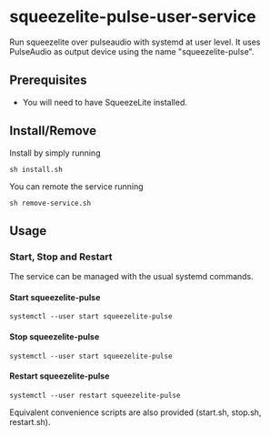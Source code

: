 # squeezelite-pulse-user-service
Run squeezelite over pulseaudio with systemd at user level.
It uses PulseAudio as output device using the name "squeezelite-pulse".

## Prerequisites
- You will need to have SqueezeLite installed.

## Install/Remove
Install by simply running 

`sh install.sh`

You can remote the service running

`sh remove-service.sh`


## Usage

### Start, Stop and Restart
The service can be managed with the usual systemd commands.

#### Start squeezelite-pulse
`systemctl --user start squeezelite-pulse`

#### Stop squeezelite-pulse
`systemctl --user start squeezelite-pulse`

#### Restart squeezelite-pulse
`systemctl --user restart squeezelite-pulse`

Equivalent convenience scripts are also provided (start.sh, stop.sh, restart.sh).

